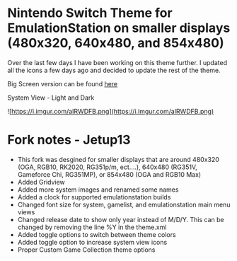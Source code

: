 # Nintendo Switch Theme for EmulationStation on smaller displays (480x320, 640x480, and 854x480)
Over the last few days I have been working on this theme further. I updated all the icons a few days ago and decided to update the rest of the theme.

Big Screen version can be found [here](https://drive.google.com/file/d/11dJp0853Fvu9UHS1tP2YIZBIfvChuaZh/view?usp=sharing)

System View - Light and Dark

![https://i.imgur.com/aIRWDFB.png](https://i.imgur.com/aIRWDFB.png)

# Fork notes - Jetup13
- This fork was desgined for smaller displays that are around 480x320 (OGA, RGB10, RK2020, RG351p/m, ect....), 640x480 (RG351V, Gameforce Chi, RG351MP), or 854x480 (OGA and RGB10 Max)
- Added Gridview
- Added more system images and renamed some names
- Added a clock for supported emulationstation builds
- Changed font size for system, gamelist, and emulationstation main menu views
- Changed release date to show only year instead of M/D/Y. This can be changed by removing the line <format>%Y</format> in the theme.xml
- Added toggle options to switch between theme colors
- Added toggle option to increase system view icons 
- Proper Custom Game Collection theme options 